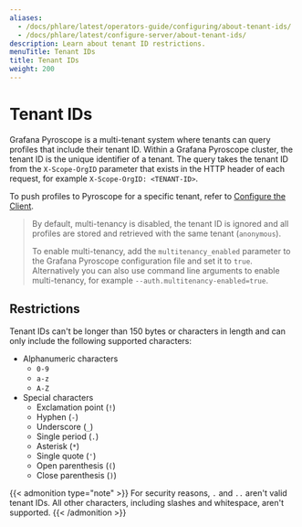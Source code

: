 ```yaml
---
aliases:
  - /docs/phlare/latest/operators-guide/configuring/about-tenant-ids/
  - /docs/phlare/latest/configure-server/about-tenant-ids/
description: Learn about tenant ID restrictions.
menuTitle: Tenant IDs
title: Tenant IDs
weight: 200
---
```


# Tenant IDs

Grafana Pyroscope is a multi-tenant system where tenants can query profiles that include their tenant ID.
Within a Grafana Pyroscope cluster, the tenant ID is the unique identifier of a tenant.
The query takes the tenant ID from the `X-Scope-OrgID` parameter that exists in the HTTP header of each request, for example `X-Scope-OrgID: <TENANT-ID>`.

To push profiles to Pyroscope for a specific tenant, refer to [Configure the Client](https://grafana.com/docs/pyroscope/<PYROSCOPE_VERSION>/configure-client/).

> By default, multi-tenancy is disabled, the tenant ID is ignored and all profiles are stored and retrieved with the same tenant (`anonymous`).
>
>To enable multi-tenancy, add the `multitenancy_enabled` parameter to the Grafana Pyroscope configuration file and set it to `true`. Alternatively you can also use command line arguments to enable multi-tenancy, for example `--auth.multitenancy-enabled=true`.

## Restrictions

Tenant IDs can't be longer than 150 bytes or characters in length and can only include the following supported characters:

- Alphanumeric characters
  - `0-9`
  - `a-z`
  - `A-Z`
- Special characters
  - Exclamation point (`!`)
  - Hyphen (`-`)
  - Underscore (`_`)
  - Single period (`.`)
  - Asterisk (`*`)
  - Single quote (`'`)
  - Open parenthesis (`(`)
  - Close parenthesis (`)`)

{{< admonition type="note" >}}
For security reasons, `.` and `..` aren't valid tenant IDs.
All other characters, including slashes and whitespace, aren't supported.
{{< /admonition >}}
